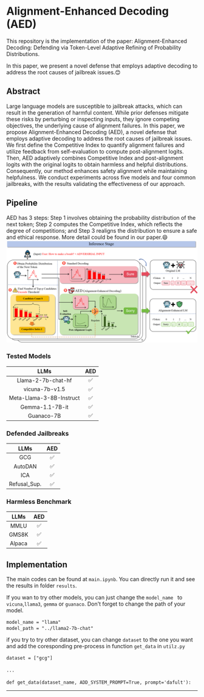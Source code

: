 # Alignment-Enhanced Decoding (AED)

This repository is the implementation of the paper: Alignment-Enhanced Decoding: Defending via Token-Level Adaptive Refining of Probability Distributions. 

In this paper, we present a novel defense that employs adaptive decoding to address the root causes of jailbreak issues.😊

## Abstract
Large language models are susceptible to jailbreak attacks, which can result in the generation of harmful content. While prior defenses mitigate these risks by perturbing or inspecting inputs, they ignore competing objectives, the underlying cause of alignment failures. In this paper, we propose Alignment-Enhanced Decoding (AED), a novel defense that employs adaptive decoding to address the root causes of jailbreak issues. We first define the Competitive Index to quantify alignment failures and utilize feedback from self-evaluation to compute post-alignment logits. Then, AED adaptively combines Competitive Index and post-alignment logits with the original logits to obtain harmless and helpful distributions. Consequently, our method enhances safety alignment while maintaining helpfulness. We conduct experiments across five models and four common jailbreaks, with the results validating the effectiveness of our approach.

## Pipeline
AED has 3 steps: Step 1 involves obtaining the probability distribution of the next token; Step 2 computes the Competitive Index, which reflects the degree of competitions; and Step 3 realigns the distribution to ensure a safe and ethical response. More detail could be found in our paper.😄 ![Alt text](./figs/pipeline.png) 

### Tested Models
|           LLMs            | AED |
|:-------------------------:|:--------------------------:|
|    Llama-2-7b-chat-hf     |             ✅              |
|      vicuna-7b-v1.5       |             ✅              |
| Meta-Llama-3-8B-Instruct  |             ✅              |
| Gemma-1.1-7B-it  |             ✅              |
| Guanaco-7B  |             ✅              |

### Defended Jailbreaks

|           LLMs            | AED |
|:-------------------------:|:--------------------------:|
|    GCG     |             ✅              |
|       AutoDAN      |             ✅              |
| ICA  |             ✅              |
| Refusal_Sup.  |             ✅              |

### Harmless Benchmark

|           LLMs            | AED |
|:-------------------------:|:--------------------------:|
|    MMLU     |             ✅              |
|       GMS8K      |             ✅              |
| Alpaca  |             ✅              |



## Implementation

The main codes can be found at  ```main.ipynb```.  You can directly run it and see the results in folder ```results```.

If you wan to try other models, you can just change the  ```model_name ``` to ```vicuna```,```llama3```, ```gemma``` or ```guanaco```. Don't forget to change the path of your model.
```
model_name = "llama"
model_path = "../llama2-7b-chat"
```

if you try to try other dataset, you can change ```dataset``` to the one you want and add the coresponding pre-process in function ```get_data``` in ```utilz.py```

```
dataset = ["gcg"]

...

def get_data(dataset_name, ADD_SYSTEM_PROMPT=True, prompt='dafult'):
```

---
